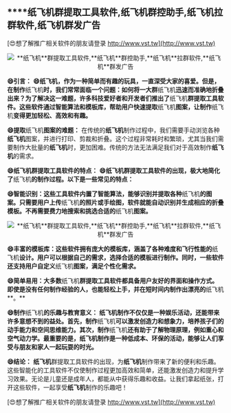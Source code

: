 ## ****纸飞机**群提取工具软件,**纸飞机**群控助手,**纸飞机**拉群软件,**纸飞机**群发广告**

[😍想了解推广相关软件的朋友请登录 http://www.vst.tw](http://www.vst.tw)

 <center><img src="https://vst.tw/MP4/tuiguang/png/7.png" alt="**纸飞机**群提取工具软件,**纸飞机**群控助手,**纸飞机**拉群软件,**纸飞机**群发广告"></center>

**😄引言：**
**😄**纸飞机**，作为一种简单而有趣的玩具，一直深受大家的喜爱。但是，在制作**纸飞机**时，我们常常面临一个问题：如何将一大群**纸飞机**迅速而准确地折叠出来？为了解决这一难题，许多科技爱好者和开发者们推出了**纸飞机**群提取工具软件。这些软件通过智能算法和模板库，帮助用户快速提取**纸飞机**图案，让制作**纸飞机**变得更加轻松、高效和有趣。**

**😄提取**纸飞机**图案的难题：**
在传统的**纸飞机**制作过程中，我们需要手动浏览各种**纸飞机**图案，并进行打印、剪裁和折叠。这个过程非常耗时和繁琐，尤其当我们需要制作大批量的**纸飞机**时，更加困难。传统的方法无法满足我们对于高效制作**纸飞机**的需求。

**😄**纸飞机**群提取工具软件的特点：**
**😄**纸飞机**群提取工具软件的出现，极大地简化了**纸飞机**的制作过程。以下是一些常见的特点：**

**😄智能识别：这些工具软件内置了智能算法，能够识别并提取各种**纸飞机**的图案。只需要用户上传**纸飞机**的照片或手绘图，软件就能自动识别并生成相应的折叠模板。不再需要费力地搜索和挑选合适的**纸飞机**图案。**

 <center><img src="https://vst.tw/MP4/tuiguang/png/1.png" alt="**纸飞机**群提取工具软件,**纸飞机**群控助手,**纸飞机**拉群软件,**纸飞机**群发广告"></center>

**😄丰富的模板库：这些软件拥有庞大的模板库，涵盖了各种难度和飞行性能的**纸飞机**设计。用户可以根据自己的需求，选择合适的模板进行制作。同时，一些软件还支持用户自定义**纸飞机**图案，满足个性化需求。**

**😄简单易用：大多数**纸飞机**群提取工具软件都具备用户友好的界面和操作方式。即使是没有任何制作经验的人，也能轻松上手，并在短时间内制作出漂亮的**纸飞机**。**

**😄制作**纸飞机**的乐趣与教育意义： **纸飞机**制作不仅仅是一种娱乐活动，还能带来许多意想不到的益处。首先，制作**纸飞机**可以激发创造力和想象力，培养孩子们的动手能力和空间思维能力。其次，制作**纸飞机**还有助于了解物理原理，例如重心和空气动力学。最重要的是，**纸飞机**制作是一种低成本、环保的活动，能够让人们享受与朋友和家人一起玩耍的时光。**

**😄结论：**
**纸飞机**群提取工具软件的出现，为**纸飞机**制作带来了新的便利和乐趣。这些智能化的工具软件不仅使制作过程更加高效和简单，还能激发创造力和提升学习效果。无论是儿童还是成年人，都能从中获得乐趣和收益。让我们拿起纸张，打开这些软件，一起享受**纸飞机**制作的乐趣吧！

[😍想了解推广相关软件的朋友请登录 http://www.vst.tw](http://www.vst.tw)



